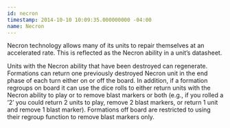 ```yaml
---
id: necron
timestamp: 2014-10-10 10:09:35.000000000 -04:00
name: Necron
---
```

<p>Necron technology allows many of its units to repair themselves at an accelerated rate. This is reflected as the Necron ability in a unit&rsquo;s datasheet.</p>

<p>Units with the Necron ability that have been destroyed can regenerate. Formations can return one previously destroyed Necron unit in the end phase of each turn either on or off the board. In addition, if a formation regroups on board it can use the dice rolls to either return units with the Necron ability to play or to remove blast markers or both (e.g., if you rolled a &lsquo;2&rsquo; you could return 2 units to play, remove 2 blast markers, or return 1 unit and remove 1 blast marker). Formations off board are restricted to using their regroup function to remove blast markers only.</p>